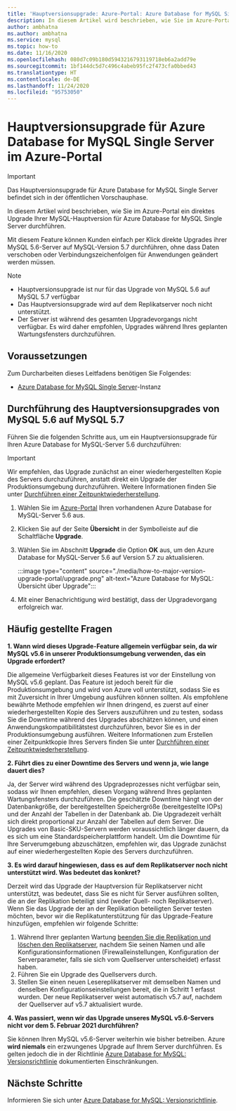 ```yaml
---
title: 'Hauptversionsupgrade: Azure-Portal: Azure Database for MySQL Single Server'
description: In diesem Artikel wird beschrieben, wie Sie im Azure-Portal ein Upgrade der Hauptversion für Azure Database for MySQL Single Server durchführen.
author: ambhatna
ms.author: ambhatna
ms.service: mysql
ms.topic: how-to
ms.date: 11/16/2020
ms.openlocfilehash: 080d7c09b180d5943216793119718eb6a2add79e
ms.sourcegitcommit: 1bf144dc5d7c496c4abeb95fc2f473cfa0bbed43
ms.translationtype: HT
ms.contentlocale: de-DE
ms.lasthandoff: 11/24/2020
ms.locfileid: "95753050"
---
```

# <a name="major-version-upgrade-in-azure-database-for-mysql-single-server-using-the-azure-portal"></a>Hauptversionsupgrade für Azure Database for MySQL Single Server im Azure-Portal

> [!IMPORTANT]
> Das Hauptversionsupgrade für Azure Database for MySQL Single Server befindet sich in der öffentlichen Vorschauphase.

In diesem Artikel wird beschrieben, wie Sie im Azure-Portal ein direktes Upgrade Ihrer MySQL-Hauptversion für Azure Database for MySQL Single Server durchführen.

Mit diesem Feature können Kunden einfach per Klick direkte Upgrades ihrer MySQL 5.6-Server auf MySQL-Version 5.7 durchführen, ohne dass Daten verschoben oder Verbindungszeichenfolgen für Anwendungen geändert werden müssen.

> [!Note]
> * Hauptversionsupgrade ist nur für das Upgrade von MySQL 5.6 auf MySQL 5.7 verfügbar<br>
> * Das Hauptversionsupgrade wird auf dem Replikatserver noch nicht unterstützt.
> * Der Server ist während des gesamten Upgradevorgangs nicht verfügbar. Es wird daher empfohlen, Upgrades während Ihres geplanten Wartungsfensters durchzuführen.

## <a name="prerequisites"></a>Voraussetzungen
Zum Durcharbeiten dieses Leitfadens benötigen Sie Folgendes:
- [Azure Database for MySQL Single Server](quickstart-create-mysql-server-database-using-azure-portal.md)-Instanz

## <a name="perform-major-version-upgrade-from-mysql-56-to-mysql-57"></a>Durchführung des Hauptversionsupgrades von MySQL 5.6 auf MySQL 5.7

Führen Sie die folgenden Schritte aus, um ein Hauptversionsupgrade für Ihren Azure Database for MySQL-Server 5.6 durchzuführen:

> [!IMPORTANT]
> Wir empfehlen, das Upgrade zunächst an einer wiederhergestellten Kopie des Servers durchzuführen, anstatt direkt ein Upgrade der Produktionsumgebung durchzuführen. Weitere Informationen finden Sie unter [Durchführen einer Zeitpunktwiederherstellung](howto-restore-server-portal.md#point-in-time-restore). 

1. Wählen Sie im [Azure-Portal](https://portal.azure.com/) Ihren vorhandenen Azure Database for MySQL-Server 5.6 aus.

2. Klicken Sie auf der Seite **Übersicht** in der Symbolleiste auf die Schaltfläche **Upgrade**.

3. Wählen Sie im Abschnitt **Upgrade** die Option **OK** aus, um den Azure Database for MySQL-Server 5.6 auf Version 5.7 zu aktualisieren.

    :::image type="content" source="./media/how-to-major-version-upgrade-portal/upgrade.png" alt-text="Azure Database for MySQL: Übersicht über Upgrade":::

4. Mit einer Benachrichtigung wird bestätigt, dass der Upgradevorgang erfolgreich war.

## <a name="frequently-asked-questions"></a>Häufig gestellte Fragen

**1. Wann wird dieses Upgrade-Feature allgemein verfügbar sein, da wir MySQL v5.6 in unserer Produktionsumgebung verwenden, das ein Upgrade erfordert?**

Die allgemeine Verfügbarkeit dieses Features ist vor der Einstellung von MySQL v5.6 geplant. Das Feature ist jedoch bereit für die Produktionsumgebung und wird von Azure voll unterstützt, sodass Sie es mit Zuversicht in Ihrer Umgebung ausführen können sollten. Als empfohlene bewährte Methode empfehlen wir Ihnen dringend, es zuerst auf einer wiederhergestellten Kopie des Servers auszuführen und zu testen, sodass Sie die Downtime während des Upgrades abschätzen können, und einen Anwendungskompatibilitätstest durchzuführen, bevor Sie es in der Produktionsumgebung ausführen. Weitere Informationen zum Erstellen einer Zeitpunktkopie Ihres Servers finden Sie unter [Durchführen einer Zeitpunktwiederherstellung](howto-restore-server-portal.md#point-in-time-restore). 

**2. Führt dies zu einer Downtime des Servers und wenn ja, wie lange dauert dies?**

Ja, der Server wird während des Upgradeprozesses nicht verfügbar sein, sodass wir Ihnen empfehlen, diesen Vorgang während Ihres geplanten Wartungsfensters durchzuführen. Die geschätzte Downtime hängt von der Datenbankgröße, der bereitgestellten Speichergröße (bereitgestellte IOPs) und der Anzahl der Tabellen in der Datenbank ab. Die Upgradezeit verhält sich direkt proportional zur Anzahl der Tabellen auf dem Server. Die Upgrades von Basic-SKU-Servern werden voraussichtlich länger dauern, da es sich um eine Standardspeicherplattform handelt. Um die Downtime für Ihre Serverumgebung abzuschätzen, empfehlen wir, das Upgrade zunächst auf einer wiederhergestellten Kopie des Servers durchzuführen.  

**3. Es wird darauf hingewiesen, dass es auf dem Replikatserver noch nicht unterstützt wird. Was bedeutet das konkret?**

Derzeit wird das Upgrade der Hauptversion für Replikatserver nicht unterstützt, was bedeutet, dass Sie es nicht für Server ausführen sollten, die an der Replikation beteiligt sind (weder Quell- noch Replikatserver). Wenn Sie das Upgrade der an der Replikation beteiligten Server testen möchten, bevor wir die Replikatunterstützung für das Upgrade-Feature hinzufügen, empfehlen wir folgende Schritte:

1. Während Ihrer geplanten Wartung [beenden Sie die Replikation und löschen den Replikatserver](howto-read-replicas-portal.md), nachdem Sie seinen Namen und alle Konfigurationsinformationen (Firewalleinstellungen, Konfiguration der Serverparameter, falls sie sich vom Quellserver unterscheidet) erfasst haben.
2. Führen Sie ein Upgrade des Quellservers durch.
3. Stellen Sie einen neuen Lesereplikatserver mit demselben Namen und denselben Konfigurationseinstellungen bereit, die in Schritt 1 erfasst wurden. Der neue Replikatserver weist automatisch v5.7 auf, nachdem der Quellserver auf v5.7 aktualisiert wurde.

**4. Was passiert, wenn wir das Upgrade unseres MySQL v5.6-Servers nicht vor dem 5. Februar 2021 durchführen?**

Sie können Ihren MySQL v5.6-Server weiterhin wie bisher betreiben. Azure **wird niemals** ein erzwungenes Upgrade auf Ihrem Server durchführen. Es gelten jedoch die in der Richtlinie [Azure Database for MySQL: Versionsrichtlinie](concepts-version-policy.md) dokumentierten Einschränkungen.

## <a name="next-steps"></a>Nächste Schritte

Informieren Sie sich unter [Azure Database for MySQL: Versionsrichtlinie](concepts-version-policy.md).
